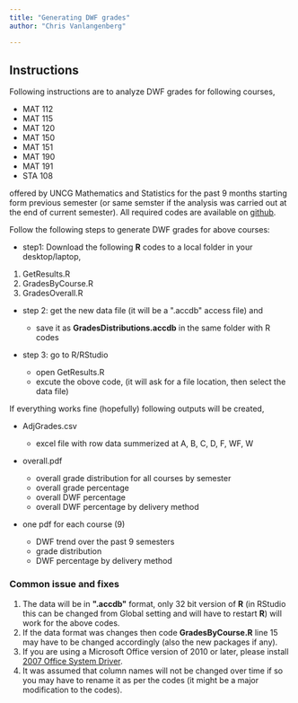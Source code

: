 ```yaml
---
title: "Generating DWF grades"
author: "Chris Vanlangenberg"

---
```


## Instructions

Following instructions are to analyze DWF grades for following courses,

* MAT 112
* MAT 115 
* MAT 120
* MAT 150
* MAT 151
* MAT 190
* MAT 191
* STA 108

offered by UNCG Mathematics and Statistics for the past 9 months starting form previous semester (or same semster if the analysis was carried out at the end of current semester). All required codes are available on [github](https://github.com/cdvanlangenberg/Grades).

Follow the following steps to generate DWF grades for above courses: 

*  step1: Download the following **R** codes to a local folder in your desktop/laptop,

1. GetResults.R
2. GradesByCourse.R
3. GradesOverall.R

* step 2: get the new data file (it will be a ".accdb" access file) and 
    + save it as **GradesDistributions.accdb** in the same folder with R codes

* step 3: go to R/RStudio 
    + open GetResults.R 
    + excute the obove code, (it will ask for a file location, then select the data file)    

If everything works fine (hopefully) following outputs will be created,

* AdjGrades.csv
    + excel file with row data summerized at A, B, C, D, F, WF, W
    
* overall.pdf
    + overall grade distribution for all courses by semester
    + overall grade percentage
    + overall DWF percentage
    + overall DWF percentage by delivery method

* one pdf for each course (9)
    + DWF trend over the past 9 semesters
    + grade distribution
    + DWF percentage by delivery method


### Common issue and fixes

1. The data will be in **".accdb"** format, only 32 bit version of **R** (in RStudio this can be changed from Global setting and will have to restart **R**) will work for the above codes.
2. If the data format was changes then code **GradesByCourse.R** line 15 may have to be changed accordingly (also the new packages if any). 
3. If you are using a Microsoft Office version of 2010 or later, please install [2007 Office System Driver](https://www.microsoft.com/en-us/download/details.aspx?id=23734).
4. It was assumed that column names will not be changed over time if so you may have to rename it as per the codes (it might be a major modification to the codes). 


